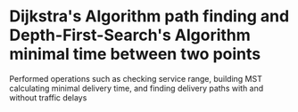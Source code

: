 # Dijkstra's Algorithm path finding and Depth-First-Search's Algorithm minimal time between two points  

Performed operations such as checking service range, building MST calculating minimal delivery time, and finding delivery paths with and without traffic delays